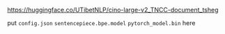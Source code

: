 https://huggingface.co/UTibetNLP/cino-large-v2_TNCC-document_tsheg

put `config.json` `sentencepiece.bpe.model` `pytorch_model.bin` here